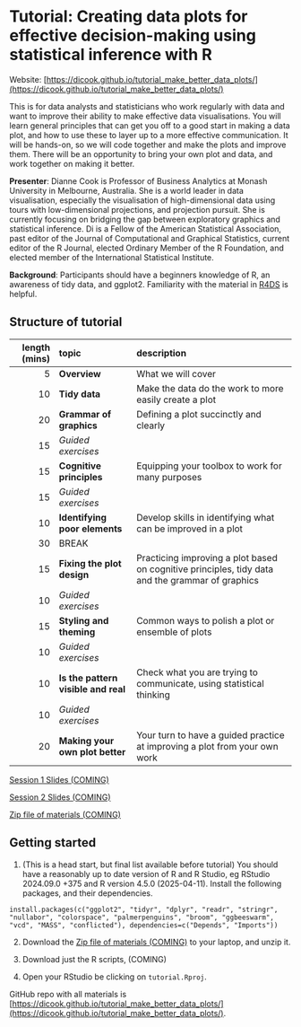 # Tutorial: Creating data plots for effective decision-making using statistical inference with R 

Website: [https://dicook.github.io/tutorial_make_better_data_plots/](https://dicook.github.io/tutorial_make_better_data_plots/)

This is for data analysts and statisticians who work regularly with data and want to improve their ability to make effective data visualisations. You will learn general principles that can get you off to a good start in making a data plot, and how to use these to layer up to a more effective communication. It will be hands-on, so we will code together and make the plots and improve them. There will be an opportunity to bring your own plot and data, and work together on making it better.

**Presenter**: Dianne Cook is Professor of Business Analytics at Monash University in Melbourne, Australia.  She is a world leader in data visualisation, especially the visualisation of high-dimensional data using tours with low-dimensional projections, and projection pursuit.  She is currently focusing on bridging the gap between exploratory graphics and statistical inference.  Di is a Fellow of the American Statistical Association, past editor of the Journal of Computational and Graphical Statistics, current editor of the R Journal, elected Ordinary Member of the R Foundation, and elected member of the International Statistical Institute.

**Background**: Participants should have a beginners knowledge of R, an awareness of tidy data, and ggplot2. Familiarity with the material in [R4DS](https://r4ds.hadley.nz) is helpful.

## Structure of tutorial

| length (mins) | topic | description |
|------:|:-------|:-------|
|5  |	**Overview** | What we will cover |
|10 |	**Tidy data** | Make the data do the work to more easily create a plot |
|20 |	**Grammar of graphics** | Defining a plot succinctly and clearly |
|15 | *Guided exercises* | |
|15 |	**Cognitive principles** | Equipping your toolbox to work for many purposes | 
|15 | *Guided exercises* | |
|10 |	**Identifying poor elements** | Develop skills in identifying what can be improved in a plot |
|30 |	BREAK| |
|15 |	**Fixing the plot design** | Practicing improving a plot based on cognitive principles, tidy data and the grammar of graphics |
|10 | *Guided exercises* | |
|15 |	**Styling and theming** | Common ways to polish a plot or ensemble of plots |
|10 | *Guided exercises* | |
|10 | **Is the pattern visible and real** | Check what you are trying to communicate, using statistical thinking |
|10 | *Guided exercises* | |
|20 |	**Making your own plot better** | Your turn to have a guided practice at improving a plot from your own work |

[Session 1 Slides (COMING)]()

[Session 2 Slides (COMING)]()

[Zip file of materials (COMING)]()

## Getting started

1. (This is a head start, but final list available before tutorial) You should have a reasonably up to date version of R and R Studio, eg RStudio 2024.09.0 +375 and R version 4.5.0 (2025-04-11). Install the following packages, and their dependencies.

```
install.packages(c("ggplot2", "tidyr", "dplyr", "readr", "stringr", "nullabor", "colorspace", "palmerpenguins", "broom", "ggbeeswarm", "vcd", "MASS", "conflicted"), dependencies=c("Depends", "Imports"))
```

2. Download the [Zip file of materials (COMING)]() to your laptop, and unzip it. 

3. Download just the R scripts,  (COMING)

4. Open your RStudio be clicking on `tutorial.Rproj`. 

GitHub repo with all materials is 
[https://dicook.github.io/tutorial_make_better_data_plots/](https://dicook.github.io/tutorial_make_better_data_plots/).


